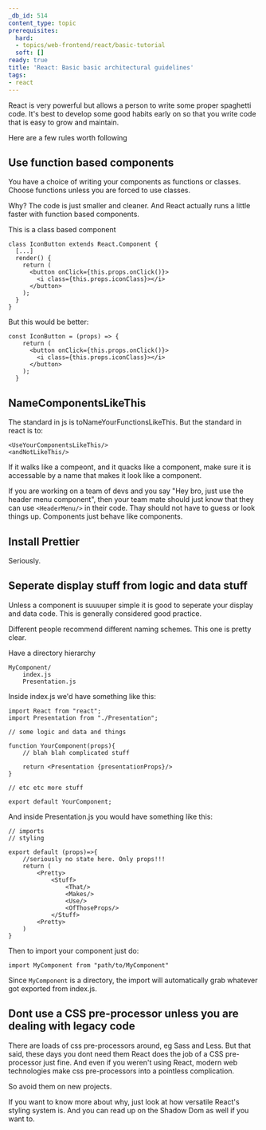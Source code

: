 ```yaml
---
_db_id: 514
content_type: topic
prerequisites:
  hard:
  - topics/web-frontend/react/basic-tutorial
  soft: []
ready: true
title: 'React: Basic basic architectural guidelines'
tags:
- react
---
```


React is very powerful but allows a person to write some proper spaghetti code. It's best to develop some good habits early on so that you write code that is easy to grow and maintain.

Here are a few rules worth following

## Use function based components

You have a choice of writing your components as functions or classes. Choose functions unless you are forced to use classes.

Why? The code is just smaller and cleaner. And React actually runs a little faster with function based components.

This is a class based component

```
class IconButton extends React.Component {
  [...]
  render() {
    return (
      <button onClick={this.props.onClick()}>
        <i class={this.props.iconClass}></i>
      </button>
    );
  }
}
```

But this would be better:

```
const IconButton = (props) => {
    return (
      <button onClick={this.props.onClick()}>
        <i class={this.props.iconClass}></i>
      </button>
    );
  }
```

## NameComponentsLikeThis

The standard in js is toNameYourFunctionsLikeThis. But the standard in react is to:

```
<UseYourComponentsLikeThis/>
<andNotLikeThis/>
```

If it walks like a compeont, and it quacks like a component, make sure it is accessable by a name that makes it look like a component.

If you are working on a team of devs and you say "Hey bro, just use the header menu component", then your team mate should just know that they can use `<HeaderMenu/>` in their code. Thay should not have to guess or look things up. Components just behave like components.

## Install Prettier

Seriously.

## Seperate display stuff from logic and data stuff

Unless a component is suuuuper simple it is good to seperate your display and data code. This is generally considered good practice.

Different people recommend different naming schemes. This one is pretty clear.

Have a directory hierarchy

```
MyComponent/
    index.js
    Presentation.js
```

Inside index.js we'd have something like this:

```
import React from "react";
import Presentation from "./Presentation";

// some logic and data and things

function YourComponent(props){
    // blah blah complicated stuff

    return <Presentation {presentationProps}/>
}

// etc etc more stuff

export default YourComponent;

```

And inside Presentation.js you would have something like this:

```
// imports
// styling

export default (props)=>{
    //seriously no state here. Only props!!!
    return (
        <Pretty>
            <Stuff>
                <That/>
                <Makes/>
                <Use/>
                <OfThoseProps/>
            </Stuff>
        <Pretty>
    )
}
```

Then to import your component just do:

```
import MyComponent from "path/to/MyComponent"
```

Since `MyComponent` is a directory, the import will automatically grab whatever got exported from index.js.

## Dont use a CSS pre-processor unless you are dealing with legacy code

There are loads of css pre-processors around, eg Sass and Less. But that said, these days you dont need them React does the job of a CSS pre-processor just fine. And even if you weren't using React, modern web technologies make css pre-processors into a pointless complication.

So avoid them on new projects.

If you want to know more about why, just look at how versatile React's styling system is. And you can read up on the Shadow Dom as well if you want to.